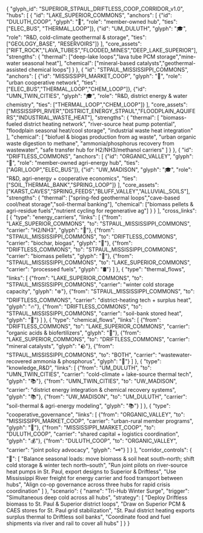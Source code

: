 {
  "glyph_id": "SUPERIOR_STPAUL_DRIFTLESS_COOP_CORRIDOR_v1.0",
  "hubs": [
    {
      "id": "LAKE_SUPERIOR_COMMONS",
      "anchors": [
        {"id": "DULUTH_COOP", "glyph": "🤝", "role": "member-owned hub", "ties": ["ELEC_BUS", "THERMAL_LOOP"]},
        {"id": "UM_DULUTH", "glyph": "🎓", "role": "R&D, cold-climate geothermal & storage", "ties": ["GEOLOGY_BASE", "RESERVOIRS"]}
      ],
      "core_assets": ["RIFT_ROCK","LAVA_TUBES","FLOODED_MINES","DEEP_LAKE_SUPERIOR"],
      "strengths": {
        "thermal": ["deep-lake loops","lava tube PCM storage","mine-water seasonal heat"],
        "chemical": ["mineral-based catalysts","geothermal-assisted chemical loops"]
      }
    },
    {
      "id": "STPAUL_MISSISSIPPI_COMMONS",
      "anchors": [
        {"id": "MISSISSIPPI_MARKET_COOP", "glyph": "🤝", "role": "urban cooperative network", "ties": ["ELEC_BUS","THERMAL_LOOP","CHEM_LOOP"]},
        {"id": "UMN_TWIN_CITIES", "glyph": "🎓", "role": "R&D, district energy & water chemistry", "ties": ["THERMAL_LOOP","CHEM_LOOP"]}
      ],
      "core_assets": ["MISSISSIPPI_RIVER","DISTRICT_ENERGY_STPAUL","FLOODPLAIN_AQUIFERS","INDUSTRIAL_WASTE_HEAT"],
      "strengths": {
        "thermal": [
          "biomass-fueled district heating network",
          "river-source heat pump potential",
          "floodplain seasonal heat/cool storage",
          "industrial waste heat integration"
        ],
        "chemical": [
          "biofuel & biogas production from ag waste",
          "urban organic waste digestion to methane",
          "ammonia/phosphorus recovery from wastewater",
          "safe transfer hub for H2/NH3/methanol carriers"
        ]
      }
    },
    {
      "id": "DRIFTLESS_COMMONS",
      "anchors": [
        {"id": "ORGANIC_VALLEY", "glyph": "🤝", "role": "member-owned agri-energy hub", "ties": ["AGRI_LOOP","ELEC_BUS"]},
        {"id": "UW_MADISON", "glyph": "🎓", "role": "R&D, agri-energy + cooperative economics", "ties": ["SOIL_THERMAL_BANK","SPRING_LOOP"]}
      ],
      "core_assets": ["KARST_CAVES","SPRING_FEEDS","BLUFF_VALLEY","ALLUVIAL_SOILS"],
      "strengths": {
        "thermal": ["spring-fed geothermal loops","cave-based cool/heat storage","soil-thermal banking"],
        "chemical": ["biomass pellets & agri-residue fuels","nutrient cycling for regenerative ag"]
      }
    }
  ],
  "cross_links": [
    {
      "type": "energy_carriers",
      "links": [
        {"from": "LAKE_SUPERIOR_COMMONS", "to": "STPAUL_MISSISSIPPI_COMMONS", "carrier": "H2/NH3", "glyph": "🧪"},
        {"from": "STPAUL_MISSISSIPPI_COMMONS", "to": "DRIFTLESS_COMMONS", "carrier": "biochar, biogas", "glyph": "🌱"},
        {"from": "DRIFTLESS_COMMONS", "to": "STPAUL_MISSISSIPPI_COMMONS", "carrier": "biomass pellets", "glyph": "🌱"},
        {"from": "STPAUL_MISSISSIPPI_COMMONS", "to": "LAKE_SUPERIOR_COMMONS", "carrier": "processed fuels", "glyph": "🛢"}
      ]
    },
    {
      "type": "thermal_flows",
      "links": [
        {"from": "LAKE_SUPERIOR_COMMONS", "to": "STPAUL_MISSISSIPPI_COMMONS", "carrier": "winter cold storage capacity", "glyph": "❄️"},
        {"from": "STPAUL_MISSISSIPPI_COMMONS", "to": "DRIFTLESS_COMMONS", "carrier": "district-heating tech + surplus heat", "glyph": "🔥"},
        {"from": "DRIFTLESS_COMMONS", "to": "STPAUL_MISSISSIPPI_COMMONS", "carrier": "soil-bank stored heat", "glyph": "🌱"}
      ]
    },
    {
      "type": "chemical_flows",
      "links": [
        {"from": "DRIFTLESS_COMMONS", "to": "LAKE_SUPERIOR_COMMONS", "carrier": "organic acids & biofertilizers", "glyph": "🧪"},
        {"from": "LAKE_SUPERIOR_COMMONS", "to": "DRIFTLESS_COMMONS", "carrier": "mineral catalysts", "glyph": "🪨"},
        {"from": "STPAUL_MISSISSIPPI_COMMONS", "to": "BOTH", "carrier": "wastewater-recovered ammonia & phosphorus", "glyph": "🧪"}
      ]
    },
    {
      "type": "knowledge_R&D",
      "links": [
        {"from": "UM_DULUTH", "to": "UMN_TWIN_CITIES", "carrier": "cold-climate + lake-source thermal tech", "glyph": "📚"},
        {"from": "UMN_TWIN_CITIES", "to": "UW_MADISON", "carrier": "district energy integration & chemical recovery systems", "glyph": "📚"},
        {"from": "UW_MADISON", "to": "UM_DULUTH", "carrier": "soil-thermal & agri-energy modeling", "glyph": "📚"}
      ]
    },
    {
      "type": "cooperative_governance",
      "links": [
        {"from": "ORGANIC_VALLEY", "to": "MISSISSIPPI_MARKET_COOP", "carrier": "urban-rural member programs", "glyph": "🤝"},
        {"from": "MISSISSIPPI_MARKET_COOP", "to": "DULUTH_COOP", "carrier": "shared capital + logistics coordination", "glyph": "💰"},
        {"from": "DULUTH_COOP", "to": "ORGANIC_VALLEY", "carrier": "joint policy advocacy", "glyph": "🗝"}
      ]
    }
  ],
  "corridor_controls": {
    "🧭": [
      "Balance seasonal loads: move biomass & soil heat south–north; shift cold storage & winter tech north–south",
      "Run joint pilots on river-source heat pumps in St. Paul, export designs to Superior & Driftless",
      "Use Mississippi River freight for energy carrier and food transport between hubs",
      "Align co-op governance across three hubs for rapid crisis coordination"
    ]
  },
  "scenario": {
    "name": "Tri-Hub Winter Surge",
    "trigger": "Simultaneous deep cold across all hubs",
    "strategy": [
      "Deploy Driftless biomass to St. Paul & Superior district loops",
      "Draw on Superior PCM & CAES stores for St. Paul grid stabilization",
      "St. Paul district heating exports surplus thermal to Driftless soil banks",
      "Coordinate food and fuel shipments via river and rail to cover all hubs"
    ]
  }
}
